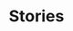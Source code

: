 ---
draft: true
title: Stories
description: 'Stories from Asheville Ecological Services Field Office.'
hero:
    name: mountain-golden-heather.jpg
    alt: 'A low-growing shrub on a rocket mountain with bright yellow flowers.'
    caption: 'Mountain golden heather near Linville Gorge. <a href="https://flic.kr/p/uB8YQe">Photo</a> by Gary Peeples, USFWS.'
    link: 'https://flic.kr/p/uB8YQe'
    position: '75% 15%'
nav: Stories
type: field-station
query: 'Asheville Ecological Services Field Office'
section: articles
tags:
    - 'Asheville Ecological Services Field Office'
updated: 'August 23rd, 2018'
---